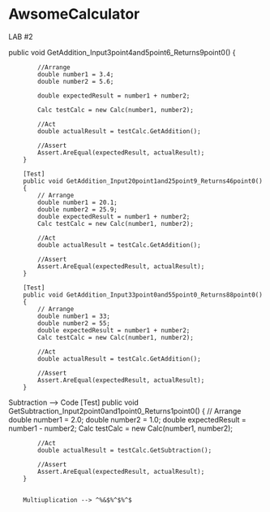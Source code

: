# AwsomeCalculator
LAB #2

   public void GetAddition_Input3point4and5point6_Returns9point0()
        {

            //Arrange
            double number1 = 3.4;
            double number2 = 5.6;

            double expectedResult = number1 + number2;

            Calc testCalc = new Calc(number1, number2);

            //Act
            double actualResult = testCalc.GetAddition();

            //Assert
            Assert.AreEqual(expectedResult, actualResult);
        }

        [Test]
        public void GetAddition_Input20point1and25point9_Returns46point0()
        {
            // Arrange
            double number1 = 20.1;
            double number2 = 25.9;
            double expectedResult = number1 + number2;
            Calc testCalc = new Calc(number1, number2);

            //Act
            double actualResult = testCalc.GetAddition();

            //Assert
            Assert.AreEqual(expectedResult, actualResult);
        }

        [Test]
        public void GetAddition_Input33point0and55point0_Returns88point0()
        {
            // Arrange
            double number1 = 33;
            double number2 = 55;
            double expectedResult = number1 + number2;
            Calc testCalc = new Calc(number1, number2);

            //Act
            double actualResult = testCalc.GetAddition();

            //Assert
            Assert.AreEqual(expectedResult, actualResult);
        }



Subtraction --> Code
[Test]
        public void GetSubtraction_Input2point0and1point0_Returns1point0()
        {
            // Arrange
            double number1 = 2.0;
            double number2 = 1.0;
            double expectedResult = number1 - number2;
            Calc testCalc = new Calc(number1, number2);

            //Act
            double actualResult = testCalc.GetSubtraction();

            //Assert
            Assert.AreEqual(expectedResult, actualResult);
        }
        
        
        Multiuplication --> ^%&$%^$%^$
        
        
        
